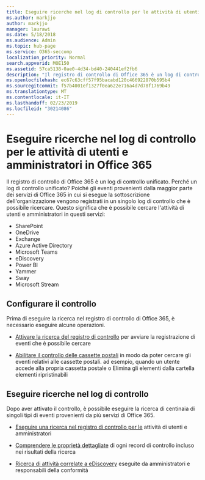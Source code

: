 ```yaml
---
title: Eseguire ricerche nel log di controllo per le attività di utenti e amministratori in Office 365
ms.author: markjjo
author: markjjo
manager: laurawi
ms.date: 5/18/2018
ms.audience: Admin
ms.topic: hub-page
ms.service: O365-seccomp
localization_priority: Normal
search.appverid: MOE150
ms.assetid: 57ca5138-0ae0-4d34-bd40-240441ef2fb6
description: "Il registro di controllo di Office 365 è un log di controllo unificato. Perché un log di controllo unificato? Poiché gli eventi provenienti dalla maggior parte dei servizi di Office 365 in cui si esegue la sottoscrizione dell'organizzazione vengono registrati in un singolo log di controllo che è possibile ricercare. Questo significa che è possibile cercare l'attività di utenti e amministratori in questi servizi:"
ms.openlocfilehash: ec67c63cff57f95bacabd120c466922870b595b4
ms.sourcegitcommit: f57b4001ef1327f0ea622e716a4d7d78f1769b49
ms.translationtype: MT
ms.contentlocale: it-IT
ms.lasthandoff: 02/23/2019
ms.locfileid: "30214086"
---
```

# <a name="search-the-audit-log-for-user-and-admin-activity-in-office-365"></a>Eseguire ricerche nel log di controllo per le attività di utenti e amministratori in Office 365

Il registro di controllo di Office 365 è un log di controllo unificato. Perché un log di controllo unificato? Poiché gli eventi provenienti dalla maggior parte dei servizi di Office 365 in cui si esegue la sottoscrizione dell'organizzazione vengono registrati in un singolo log di controllo che è possibile ricercare. Questo significa che è possibile cercare l'attività di utenti e amministratori in questi servizi: 
  
- SharePoint
- OneDrive
- Exchange
- Azure Active Directory
- Microsoft Teams
- eDiscovery
- Power BI
- Yammer
- Sway
- Microsoft Stream
   
 ## <a name="set-up-auditing"></a>Configurare il controllo
  
Prima di eseguire la ricerca nel registro di controllo di Office 365, è necessario eseguire alcune operazioni.
  
- [Attivare la ricerca del registro di controllo](turn-audit-log-search-on-or-off.md) per avviare la registrazione di eventi che è possibile cercare 
    
- [Abilitare il controllo delle cassette postali](enable-mailbox-auditing.md) in modo da poter cercare gli eventi relativi alle cassette postali. ad esempio, quando un utente accede alla propria cassetta postale o Elimina gli elementi dalla cartella elementi ripristinabili 
    
 ## <a name="search-the-audit-log"></a>Eseguire ricerche nel log di controllo
  
Dopo aver attivato il controllo, è possibile eseguire la ricerca di centinaia di singoli tipi di eventi provenienti da più servizi di Office 365.
  
- [Eseguire una ricerca nel registro di controllo per le](search-the-audit-log-in-security-and-compliance.md) attività di utenti e amministratori 
    
- [Comprendere le proprietà dettagliate](detailed-properties-in-the-office-365-audit-log.md) di ogni record di controllo incluso nei risultati della ricerca 
    
- [Ricerca di attività correlate a eDiscovery](search-for-ediscovery-activities-in-the-audit-log.md) eseguite da amministratori e responsabili della conformità 

